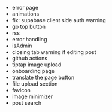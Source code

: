 - error page
- animations
- fix: supabase client side auth warning
- go top button
- rss
- error handling
- isAdmin
- closing tab warning if editing post
- github actions
- tiptap image upload
- onboarding page
- translate the page button
- file upload section
- favicon
- image minimizer
- post search
